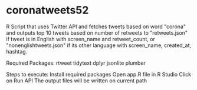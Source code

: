 # coronatweets52

R Script that uses Twitter API and fetches tweets based on word "corona" and outputs top 10 tweets based on number of retweets to 
"retweets.json" if tweet is in English with screen_name and retweet_count, or "nonenglishtweets.json" if its other language with screen_name, created_at, hashtag.

Required Packages:
  rtweet
  tidytext
  dplyr
  jsonlite
  plumber

Steps to execute:
  Install required packages
  Open app.R file in R Studio
  Click on Run API
  The output files will be written on current path
